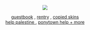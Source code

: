ㅤ<br>ㅤ<br>ㅤ<br>ㅤ<br>ㅤ<br>
<div align="center">
<img src="https://64.media.tumblr.com/e66ed1d5cab69bfae60cfa574c86a7a8/2d27c73e009c753a-64/s500x750/e6259a28219ab14c08c0c2e55542e8bd8dd2f91b.pnj"/>
</div>
<div align="center">

[guestbook](https://bemyguest.123guestbook.com/) , [rentry](https://rentry.co/rmkshig) , [copied skins](https://rentry.co/shigcopiers)<br>[help palestine ](https://arab.org/click-to-help/palestine/) , [ponytown help + more ](https://rentry.co/ponytownhelp) 
</div>
ㅤ<br>ㅤ<br>ㅤ<br>ㅤ<br>ㅤ<br>
